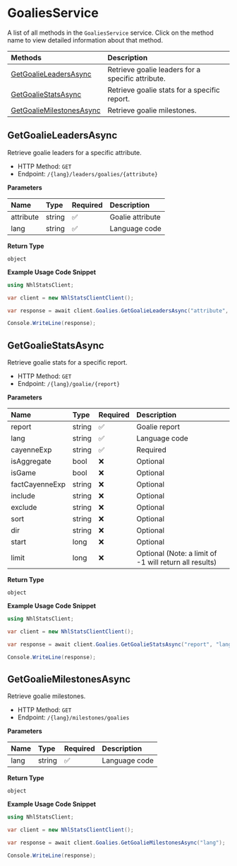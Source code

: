 # GoaliesService

A list of all methods in the `GoaliesService` service. Click on the method name to view detailed information about that method.

| Methods                                               | Description                                       |
| :---------------------------------------------------- | :------------------------------------------------ |
| [GetGoalieLeadersAsync](#getgoalieleadersasync)       | Retrieve goalie leaders for a specific attribute. |
| [GetGoalieStatsAsync](#getgoaliestatsasync)           | Retrieve goalie stats for a specific report.      |
| [GetGoalieMilestonesAsync](#getgoaliemilestonesasync) | Retrieve goalie milestones.                       |

## GetGoalieLeadersAsync

Retrieve goalie leaders for a specific attribute.

- HTTP Method: `GET`
- Endpoint: `/{lang}/leaders/goalies/{attribute}`

**Parameters**

| Name      | Type   | Required | Description      |
| :-------- | :----- | :------- | :--------------- |
| attribute | string | ✅       | Goalie attribute |
| lang      | string | ✅       | Language code    |

**Return Type**

`object`

**Example Usage Code Snippet**

```csharp
using NhlStatsClient;

var client = new NhlStatsClientClient();

var response = await client.Goalies.GetGoalieLeadersAsync("attribute", "lang");

Console.WriteLine(response);
```

## GetGoalieStatsAsync

Retrieve goalie stats for a specific report.

- HTTP Method: `GET`
- Endpoint: `/{lang}/goalie/{report}`

**Parameters**

| Name           | Type   | Required | Description                                            |
| :------------- | :----- | :------- | :----------------------------------------------------- |
| report         | string | ✅       | Goalie report                                          |
| lang           | string | ✅       | Language code                                          |
| cayenneExp     | string | ✅       | Required                                               |
| isAggregate    | bool   | ❌       | Optional                                               |
| isGame         | bool   | ❌       | Optional                                               |
| factCayenneExp | string | ❌       | Optional                                               |
| include        | string | ❌       | Optional                                               |
| exclude        | string | ❌       | Optional                                               |
| sort           | string | ❌       | Optional                                               |
| dir            | string | ❌       | Optional                                               |
| start          | long   | ❌       | Optional                                               |
| limit          | long   | ❌       | Optional (Note: a limit of -1 will return all results) |

**Return Type**

`object`

**Example Usage Code Snippet**

```csharp
using NhlStatsClient;

var client = new NhlStatsClientClient();

var response = await client.Goalies.GetGoalieStatsAsync("report", "lang", "cayenneExp", false, true, "factCayenneExp", "include", "exclude", "sort", "dir", 2, 3);

Console.WriteLine(response);
```

## GetGoalieMilestonesAsync

Retrieve goalie milestones.

- HTTP Method: `GET`
- Endpoint: `/{lang}/milestones/goalies`

**Parameters**

| Name | Type   | Required | Description   |
| :--- | :----- | :------- | :------------ |
| lang | string | ✅       | Language code |

**Return Type**

`object`

**Example Usage Code Snippet**

```csharp
using NhlStatsClient;

var client = new NhlStatsClientClient();

var response = await client.Goalies.GetGoalieMilestonesAsync("lang");

Console.WriteLine(response);
```

<!-- This file was generated by liblab | https://liblab.com/ -->
